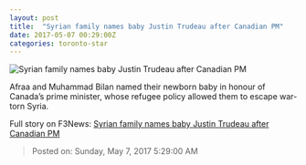 ```yaml
---
layout: post
title:  "Syrian family names baby Justin Trudeau after Canadian PM"
date: 2017-05-07 00:29:00Z
categories: toronto-star
---
```


![Syrian family names baby Justin Trudeau after Canadian PM](https://www.thestar.com/content/dam/thestar/news/canada/2017/05/06/syrian-family-names-baby-justin-trudeau-after-canadian-pm/muhammed-and-baby-justin-trudeau.jpg)

Afraa and Muhammad Bilan named their newborn baby in honour of Canada’s prime minister, whose refugee policy allowed them to escape war-torn Syria.


Full story on F3News: [Syrian family names baby Justin Trudeau after Canadian PM](http://www.f3nws.com/n/D2ufND)

> Posted on: Sunday, May 7, 2017 5:29:00 AM
